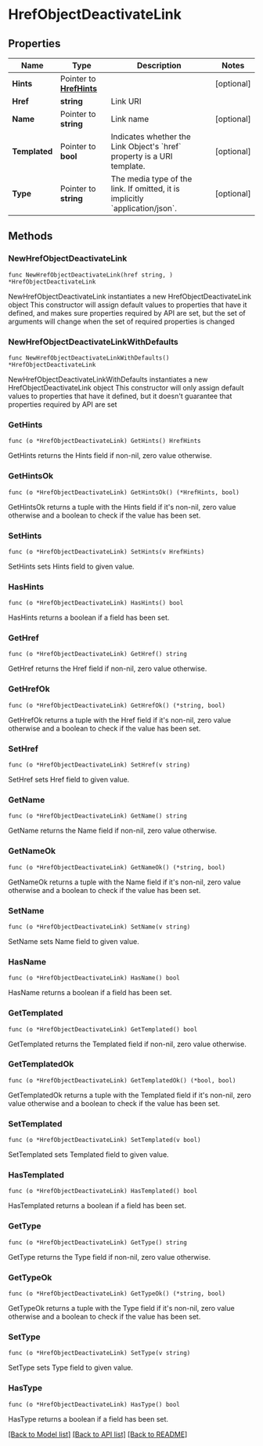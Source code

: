 # HrefObjectDeactivateLink

## Properties

Name | Type | Description | Notes
------------ | ------------- | ------------- | -------------
**Hints** | Pointer to [**HrefHints**](HrefHints.md) |  | [optional] 
**Href** | **string** | Link URI | 
**Name** | Pointer to **string** | Link name | [optional] 
**Templated** | Pointer to **bool** | Indicates whether the Link Object&#39;s &#x60;href&#x60; property is a URI template. | [optional] 
**Type** | Pointer to **string** | The media type of the link. If omitted, it is implicitly &#x60;application/json&#x60;. | [optional] 

## Methods

### NewHrefObjectDeactivateLink

`func NewHrefObjectDeactivateLink(href string, ) *HrefObjectDeactivateLink`

NewHrefObjectDeactivateLink instantiates a new HrefObjectDeactivateLink object
This constructor will assign default values to properties that have it defined,
and makes sure properties required by API are set, but the set of arguments
will change when the set of required properties is changed

### NewHrefObjectDeactivateLinkWithDefaults

`func NewHrefObjectDeactivateLinkWithDefaults() *HrefObjectDeactivateLink`

NewHrefObjectDeactivateLinkWithDefaults instantiates a new HrefObjectDeactivateLink object
This constructor will only assign default values to properties that have it defined,
but it doesn't guarantee that properties required by API are set

### GetHints

`func (o *HrefObjectDeactivateLink) GetHints() HrefHints`

GetHints returns the Hints field if non-nil, zero value otherwise.

### GetHintsOk

`func (o *HrefObjectDeactivateLink) GetHintsOk() (*HrefHints, bool)`

GetHintsOk returns a tuple with the Hints field if it's non-nil, zero value otherwise
and a boolean to check if the value has been set.

### SetHints

`func (o *HrefObjectDeactivateLink) SetHints(v HrefHints)`

SetHints sets Hints field to given value.

### HasHints

`func (o *HrefObjectDeactivateLink) HasHints() bool`

HasHints returns a boolean if a field has been set.

### GetHref

`func (o *HrefObjectDeactivateLink) GetHref() string`

GetHref returns the Href field if non-nil, zero value otherwise.

### GetHrefOk

`func (o *HrefObjectDeactivateLink) GetHrefOk() (*string, bool)`

GetHrefOk returns a tuple with the Href field if it's non-nil, zero value otherwise
and a boolean to check if the value has been set.

### SetHref

`func (o *HrefObjectDeactivateLink) SetHref(v string)`

SetHref sets Href field to given value.


### GetName

`func (o *HrefObjectDeactivateLink) GetName() string`

GetName returns the Name field if non-nil, zero value otherwise.

### GetNameOk

`func (o *HrefObjectDeactivateLink) GetNameOk() (*string, bool)`

GetNameOk returns a tuple with the Name field if it's non-nil, zero value otherwise
and a boolean to check if the value has been set.

### SetName

`func (o *HrefObjectDeactivateLink) SetName(v string)`

SetName sets Name field to given value.

### HasName

`func (o *HrefObjectDeactivateLink) HasName() bool`

HasName returns a boolean if a field has been set.

### GetTemplated

`func (o *HrefObjectDeactivateLink) GetTemplated() bool`

GetTemplated returns the Templated field if non-nil, zero value otherwise.

### GetTemplatedOk

`func (o *HrefObjectDeactivateLink) GetTemplatedOk() (*bool, bool)`

GetTemplatedOk returns a tuple with the Templated field if it's non-nil, zero value otherwise
and a boolean to check if the value has been set.

### SetTemplated

`func (o *HrefObjectDeactivateLink) SetTemplated(v bool)`

SetTemplated sets Templated field to given value.

### HasTemplated

`func (o *HrefObjectDeactivateLink) HasTemplated() bool`

HasTemplated returns a boolean if a field has been set.

### GetType

`func (o *HrefObjectDeactivateLink) GetType() string`

GetType returns the Type field if non-nil, zero value otherwise.

### GetTypeOk

`func (o *HrefObjectDeactivateLink) GetTypeOk() (*string, bool)`

GetTypeOk returns a tuple with the Type field if it's non-nil, zero value otherwise
and a boolean to check if the value has been set.

### SetType

`func (o *HrefObjectDeactivateLink) SetType(v string)`

SetType sets Type field to given value.

### HasType

`func (o *HrefObjectDeactivateLink) HasType() bool`

HasType returns a boolean if a field has been set.


[[Back to Model list]](../README.md#documentation-for-models) [[Back to API list]](../README.md#documentation-for-api-endpoints) [[Back to README]](../README.md)


